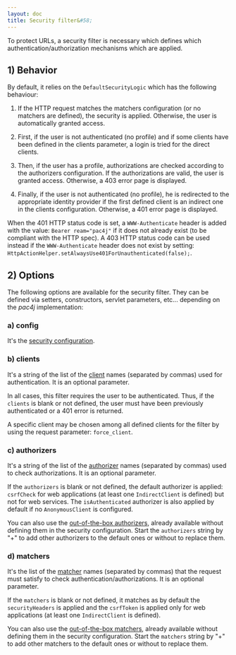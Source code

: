 ```yaml
---
layout: doc
title: Security filter&#58;
---
```


To protect URLs, a security filter is necessary which defines which authentication/authorization mechanisms which are applied.

## 1) Behavior

By default, it relies on the `DefaultSecurityLogic` which has the following behaviour:

1. If the HTTP request matches the matchers configuration (or no matchers are defined), the security is applied. Otherwise, the user is automatically granted access.

2. First, if the user is not authenticated (no profile) and if some clients have been defined in the clients parameter, a login is tried for the direct clients.

3. Then, if the user has a profile, authorizations are checked according to the authorizers configuration. If the authorizations are valid, the user is granted access. Otherwise, a 403 error page is displayed.

4. Finally, if the user is not authenticated (no profile), he is redirected to the appropriate identity provider if the first defined client is an indirect one in the clients configuration. Otherwise, a 401 error page is displayed.

When the 401 HTTP status code is set, a `WWW-Authenticate` header is added with the value: `Bearer ream="pac4j"` if it does not already exist (to be compliant with the HTTP spec). A 403 HTTP status code can be used instead if the `WWW-Authenticate` header does not exist by setting: `HttpActionHelper.setAlwaysUse401ForUnauthenticated(false);`.

## 2) Options

The following options are available for the security filter. They can be defined via setters, constructors, servlet parameters, etc... depending on the *pac4j* implementation:

### a) config

It's the [security configuration](config.html).

### b) clients

It's a string of the list of the [client](clients.html) names (separated by commas) used for authentication. It is an optional parameter.

In all cases, this filter requires the user to be authenticated. Thus, if the `clients` is blank or not defined, the user must have been previously authenticated or a 401 error is returned.

A specific client may be chosen among all defined clients for the filter by using the request parameter: `force_client`.

### c) authorizers

It's a string of the list of the [authorizer](authorizers.html) names (separated by commas) used to check authorizations. It is an optional parameter.

If the `authorizers` is blank or not defined, the default authorizer is applied: `csrfCheck` for web applications (at least one `IndirectClient` is defined) but not for web services.
The `isAuthenticated` authorizer is also applied by default if no `AnonymousClient` is configured.

You can also use the [out-of-the-box authorizers](authorizers.html#-default-authorizer-names), already available without defining them in the security configuration.
Start the `authorizers` string by "+" to add other authorizers to the default ones or without to replace them.

### d) matchers

It's the list of the [matcher](matchers.html) names (separated by commas) that the request must satisfy to check authentication/authorizations. It is an optional parameter.

If the `matchers` is blank or not defined, it matches as by default the `securityHeaders` is applied and the `csrfToken` is applied only for web applications (at least one `IndirectClient` is defined).

You can also use the [out-of-the-box matchers](matchers.html#3-default-matchers), already available without defining them in the security configuration.
Start the `matchers` string by "+" to add other matchers to the default ones or without to replace them.
